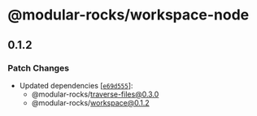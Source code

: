 # @modular-rocks/workspace-node

## 0.1.2

### Patch Changes

- Updated dependencies [[`e69d555`](https://github.com/modular-rocks/slimfast-turbo/commit/e69d55551e0e459ec3917dd0bf28ed4f390b7c46)]:
  - @modular-rocks/traverse-files@0.3.0
  - @modular-rocks/workspace@0.1.2
